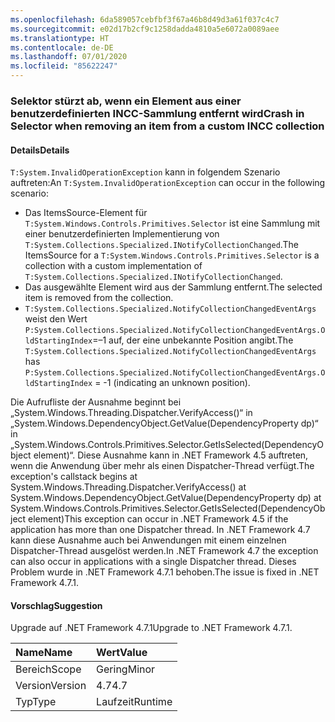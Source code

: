 ```yaml
---
ms.openlocfilehash: 6da589057cebfbf3f67a46b8d49d3a61f037c4c7
ms.sourcegitcommit: e02d17b2cf9c1258dadda4810a5e6072a0089aee
ms.translationtype: HT
ms.contentlocale: de-DE
ms.lasthandoff: 07/01/2020
ms.locfileid: "85622247"
---
```

### <a name="crash-in-selector-when-removing-an-item-from-a-custom-incc-collection"></a><span data-ttu-id="7b14c-101">Selektor stürzt ab, wenn ein Element aus einer benutzerdefinierten INCC-Sammlung entfernt wird</span><span class="sxs-lookup"><span data-stu-id="7b14c-101">Crash in Selector when removing an item from a custom INCC collection</span></span>

#### <a name="details"></a><span data-ttu-id="7b14c-102">Details</span><span class="sxs-lookup"><span data-stu-id="7b14c-102">Details</span></span>

<span data-ttu-id="7b14c-103"><code>T:System.InvalidOperationException</code> kann in folgendem Szenario auftreten:</span><span class="sxs-lookup"><span data-stu-id="7b14c-103">An <code>T:System.InvalidOperationException</code> can occur in the following scenario:</span></span><ul><li><span data-ttu-id="7b14c-104">Das ItemsSource-Element für <code>T:System.Windows.Controls.Primitives.Selector</code> ist eine Sammlung mit einer benutzerdefinierten Implementierung von <code>T:System.Collections.Specialized.INotifyCollectionChanged</code>.</span><span class="sxs-lookup"><span data-stu-id="7b14c-104">The ItemsSource for a <code>T:System.Windows.Controls.Primitives.Selector</code> is a collection with a custom implementation of <code>T:System.Collections.Specialized.INotifyCollectionChanged</code>.</span></span></li><li><span data-ttu-id="7b14c-105">Das ausgewählte Element wird aus der Sammlung entfernt.</span><span class="sxs-lookup"><span data-stu-id="7b14c-105">The selected item is removed from the collection.</span></span></li><li><span data-ttu-id="7b14c-106"><code>T:System.Collections.Specialized.NotifyCollectionChangedEventArgs</code> weist den Wert <code>P:System.Collections.Specialized.NotifyCollectionChangedEventArgs.OldStartingIndex</code>=–1 auf, der eine unbekannte Position angibt.</span><span class="sxs-lookup"><span data-stu-id="7b14c-106">The <code>T:System.Collections.Specialized.NotifyCollectionChangedEventArgs</code> has <code>P:System.Collections.Specialized.NotifyCollectionChangedEventArgs.OldStartingIndex</code> = -1 (indicating an unknown position).</span></span></li></ul><span data-ttu-id="7b14c-107">Die Aufrufliste der Ausnahme beginnt bei „System.Windows.Threading.Dispatcher.VerifyAccess()“ in „System.Windows.DependencyObject.GetValue(DependencyProperty dp)“ in „System.Windows.Controls.Primitives.Selector.GetIsSelected(DependencyObject element)“. Diese Ausnahme kann in .NET Framework 4.5 auftreten, wenn die Anwendung über mehr als einen Dispatcher-Thread verfügt.</span><span class="sxs-lookup"><span data-stu-id="7b14c-107">The exception's callstack begins at System.Windows.Threading.Dispatcher.VerifyAccess() at System.Windows.DependencyObject.GetValue(DependencyProperty dp) at System.Windows.Controls.Primitives.Selector.GetIsSelected(DependencyObject element)This exception can occur in .NET Framework 4.5 if the application has more than one Dispatcher thread.</span></span> <span data-ttu-id="7b14c-108">In .NET Framework 4.7 kann diese Ausnahme auch bei Anwendungen mit einem einzelnen Dispatcher-Thread ausgelöst werden.</span><span class="sxs-lookup"><span data-stu-id="7b14c-108">In .NET Framework 4.7 the exception can also occur in applications with a single Dispatcher thread.</span></span> <span data-ttu-id="7b14c-109">Dieses Problem wurde in .NET Framework 4.7.1 behoben.</span><span class="sxs-lookup"><span data-stu-id="7b14c-109">The issue is fixed in .NET Framework 4.7.1.</span></span>

#### <a name="suggestion"></a><span data-ttu-id="7b14c-110">Vorschlag</span><span class="sxs-lookup"><span data-stu-id="7b14c-110">Suggestion</span></span>

<span data-ttu-id="7b14c-111">Upgrade auf .NET Framework 4.7.1</span><span class="sxs-lookup"><span data-stu-id="7b14c-111">Upgrade to .NET Framework 4.7.1.</span></span>

| <span data-ttu-id="7b14c-112">Name</span><span class="sxs-lookup"><span data-stu-id="7b14c-112">Name</span></span>    | <span data-ttu-id="7b14c-113">Wert</span><span class="sxs-lookup"><span data-stu-id="7b14c-113">Value</span></span>       |
|:--------|:------------|
| <span data-ttu-id="7b14c-114">Bereich</span><span class="sxs-lookup"><span data-stu-id="7b14c-114">Scope</span></span>   |<span data-ttu-id="7b14c-115">Gering</span><span class="sxs-lookup"><span data-stu-id="7b14c-115">Minor</span></span>|
|<span data-ttu-id="7b14c-116">Version</span><span class="sxs-lookup"><span data-stu-id="7b14c-116">Version</span></span>|<span data-ttu-id="7b14c-117">4.7</span><span class="sxs-lookup"><span data-stu-id="7b14c-117">4.7</span></span>|
|<span data-ttu-id="7b14c-118">Typ</span><span class="sxs-lookup"><span data-stu-id="7b14c-118">Type</span></span>|<span data-ttu-id="7b14c-119">Laufzeit</span><span class="sxs-lookup"><span data-stu-id="7b14c-119">Runtime</span></span>|
